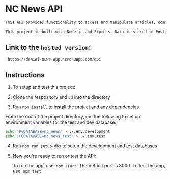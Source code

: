 # NC News API

```bash
This API provides functionality to access and manipulate articles, comments, topics and users.

This project is built with Node.js and Express. Data is stored in PostgreSQL. The API is hosted on Heroku.

```


## Link to the `hosted version`: 
```bash
 https://danial-news-app.herokuapp.com/api
 ```

##

## Instructions

1. To setup and test this project:

2. Clone the respository and `cd` into the directory

3. Run `npm install` to install the project and any dependencies

From the root of the project directory, run the following to set up environment variables for the test and dev database: 
 ```bash
 echo 'PGDATABASE=nc_news' > ./.env.development
echo 'PGDATABASE=nc_news_test' > ./.env.test
```
4. Run `npm run setup-dbs` to setup the development and test databases

5. Now you're ready to run or test the API:

      To run the app, use: `npm start`. The default port is 8000.
      To test the app, use: `npm test`


